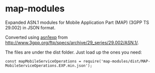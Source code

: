 # map-modules

Expanded ASN.1 modules for Mobile Application Part (MAP) (3GPP TS 29.002) in JSON format.

Converted using [asn1exp](https://www.npmjs.com/package/asn1exp) from http://www.3gpp.org/ftp/specs/archive/29_series/29.002/ASN.1/.

The files are under the dist folder. Just load up the ones you need:

```
const mapMobileServiceOperations = require('map-modules/dist/MAP-MobileServiceOperations.EXP.min.json');
```
